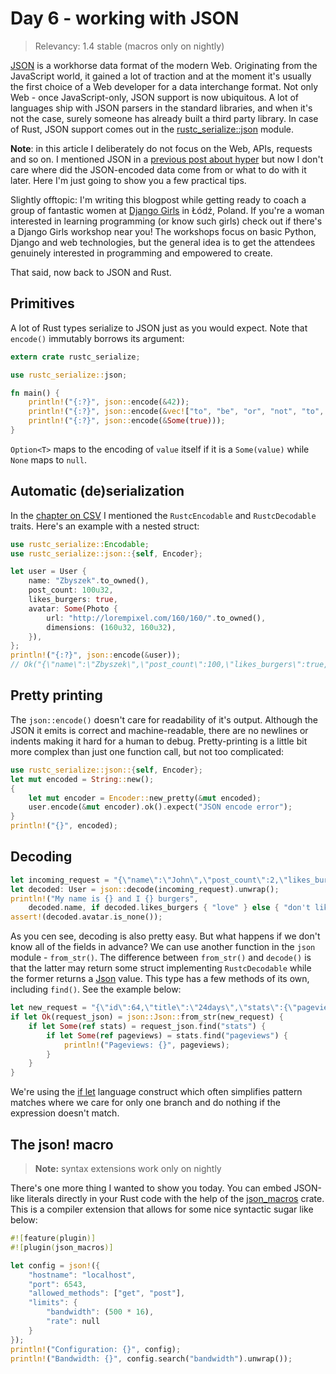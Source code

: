 # Day 6 - working with JSON

> Relevancy: 1.4 stable (macros only on nightly)

[JSON](http://en.wikipedia.org/wiki/JSON) is a workhorse data format of the modern Web. Originating from the JavaScript world, it gained a lot of traction and at the moment it's usually the first choice of a Web developer for a data interchange format. Not only Web - once JavaScript-only, JSON support is now ubiquitous. A lot of languages ship with JSON parsers in the standard libraries, and when it's not the case, surely someone has already built a third party library. In case of Rust, JSON support comes out in the [rustc_serialize::json](http://doc.rust-lang.org/rustc-serialize/rustc_serialize/json/index.html) module.

**Note**: in this article I deliberately do not focus on the Web, APIs, requests and so on. I mentioned JSON in a [previous post about hyper](http://siciarz.net/24-days-of-rust-hyper/) but now I don't care where did the JSON-encoded data come from or what to do with it later. Here I'm just going to show you a few practical tips.

Slightly offtopic: I'm writing this blogpost while getting ready to coach a group of fantastic women at [Django Girls](http://djangogirls.org/) in Łódź, Poland. If you're a woman interested in learning programming (or know such girls) check out if there's a Django Girls workshop near you! The workshops focus on basic Python, Django and web technologies, but the general idea is to get the attendees genuinely interested in programming and empowered to create.

That said, now back to JSON and Rust.

Primitives
----------

A lot of Rust types serialize to JSON just as you would expect. Note that `encode()` immutably borrows its argument:

```rust
extern crate rustc_serialize;

use rustc_serialize::json;

fn main() {
    println!("{:?}", json::encode(&42));
    println!("{:?}", json::encode(&vec!["to", "be", "or", "not", "to", "be"]));
    println!("{:?}", json::encode(&Some(true)));
}
```

`Option<T>` maps to the encoding of `value` itself if it is a `Some(value)` while `None` maps to `null`.

Automatic (de)serialization
---------------------------

In the [chapter on CSV](day3.md) I mentioned the `RustcEncodable` and `RustcDecodable` traits. Here's an example with a nested struct:

```rust
use rustc_serialize::Encodable;
use rustc_serialize::json::{self, Encoder};

let user = User {
    name: "Zbyszek".to_owned(),
    post_count: 100u32,
    likes_burgers: true,
    avatar: Some(Photo {
        url: "http://lorempixel.com/160/160/".to_owned(),
        dimensions: (160u32, 160u32),
    }),
};
println!("{:?}", json::encode(&user));
// Ok("{\"name\":\"Zbyszek\",\"post_count\":100,\"likes_burgers\":true,\"avatar\":{\"url\":\"http://lorempixel.com/160/160/\",\"dimensions\":[160,160]}}")
```

Pretty printing
---------------

The `json::encode()` doesn't care for readability of it's output. Although the JSON it emits is correct and machine-readable, there are no newlines or indents making it hard for a human to debug. Pretty-printing is a little bit more complex than just one function call, but not too complicated:

```rust
use rustc_serialize::json::{self, Encoder};
let mut encoded = String::new();
{
    let mut encoder = Encoder::new_pretty(&mut encoded);
    user.encode(&mut encoder).ok().expect("JSON encode error");
}
println!("{}", encoded);
```

Decoding
--------

```rust
let incoming_request = "{\"name\":\"John\",\"post_count\":2,\"likes_burgers\":false,\"avatar\":null}";
let decoded: User = json::decode(incoming_request).unwrap();
println!("My name is {} and I {} burgers",
    decoded.name, if decoded.likes_burgers { "love" } else { "don't like" });
assert!(decoded.avatar.is_none());
```

As you cen see, decoding is also pretty easy. But what happens if we don't know all of the fields in advance? We can use another function in the `json` module - `from_str()`. The difference between `from_str()` and `decode()` is that the latter may return some struct implementing `RustcDecodable` while the former returns a [Json](http://doc.rust-lang.org/rustc-serialize/rustc_serialize/json/enum.Json.html) value. This type has a few methods of its own, including `find()`. See the example below:

```rust
let new_request = "{\"id\":64,\"title\":\"24days\",\"stats\":{\"pageviews\":1500}}";
if let Ok(request_json) = json::Json::from_str(new_request) {
    if let Some(ref stats) = request_json.find("stats") {
        if let Some(ref pageviews) = stats.find("pageviews") {
            println!("Pageviews: {}", pageviews);
        }
    }
}
```

We're using the [if let](http://doc.rust-lang.org/book/if-let.html) language construct which often simplifies pattern matches where we care for only one branch and do nothing if the expression doesn't match.

The json! macro
---------------

> **Note:** syntax extensions work only on nightly

There's one more thing I wanted to show you today. You can embed JSON-like literals directly in your Rust code with the help of the [json_macros](https://crates.io/crates/json_macros) crate. This is a compiler extension that allows for some nice syntactic sugar like below:

```rust
#![feature(plugin)]
#![plugin(json_macros)]

let config = json!({
    "hostname": "localhost",
    "port": 6543,
    "allowed_methods": ["get", "post"],
    "limits": {
        "bandwidth": (500 * 16),
        "rate": null
    }
});
println!("Configuration: {}", config);
println!("Bandwidth: {}", config.search("bandwidth").unwrap());
```
